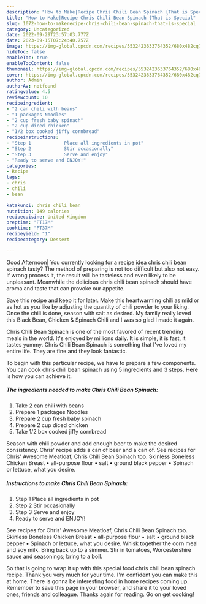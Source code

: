 ```yaml
---
description: "How to Make|Recipe Chris Chili Bean Spinach {That is Special"
title: "How to Make|Recipe Chris Chili Bean Spinach {That is Special"
slug: 1072-how-to-makerecipe-chris-chili-bean-spinach-that-is-special
category: Uncategorized
date: 2022-09-29T23:57:03.777Z
date: 2023-09-15T07:24:40.757Z
image: https://img-global.cpcdn.com/recipes/5532423633764352/680x482cq70/chris-chili-bean-spinach-recipe-main-photo.jpg
hideToc: false
enableToc: true
enableTocContent: false
thumbnail: https://img-global.cpcdn.com/recipes/5532423633764352/680x482cq70/chris-chili-bean-spinach-recipe-main-photo.jpg
cover: https://img-global.cpcdn.com/recipes/5532423633764352/680x482cq70/chris-chili-bean-spinach-recipe-main-photo.jpg
author: Admin
authorAv: notfound
ratingvalue: 4.5
reviewcount: 10
recipeingredient:
- "2 can chili with beans"
- "1 packages Noodles"
- "2 cup fresh baby spinach"
- "2 cup diced chicken"
- "1/2 box cooked jiffy cornbread"
recipeinstructions:
- "Step 1            Place all ingredients in pot"
- "Step 2            Stir occasionally"
- "Step 3            Serve and enjoy"
- "Ready to serve and ENJOY!"
categories:
- Recipe
tags:
- chris
- chili
- bean

katakunci: chris chili bean 
nutrition: 149 calories
recipecuisine: United Kingdom
preptime: "PT17M"
cooktime: "PT37M"
recipeyield: "1"
recipecategory: Dessert

---
```



Good Afternoon| You currently looking for a recipe idea chris chili bean spinach tasty? The method of preparing is not too difficult but also not easy. If wrong process it, the result will be tasteless and even likely to be unpleasant. Meanwhile the delicious chris chili bean spinach should have aroma and taste that can provoke our appetite.





Save this recipe and keep it for later. Make this heartwarming chili as mild or as hot as you like by adjusting the quantity of chili powder to your liking. Once the chili is done, season with salt as desired. My family really loved this Black Bean, Chicken &amp; Spinach Chili and I was so glad I made it again.

Chris Chili Bean Spinach is one of the most favored of recent trending meals in the world. It's enjoyed by millions daily. It is simple, it is fast, it tastes yummy. Chris Chili Bean Spinach is something that I've loved my entire life. They are fine and they look fantastic.


To begin with this particular recipe, we have to prepare a few components. You can cook chris chili bean spinach using 5 ingredients and 3 steps. Here is how you can achieve it.

<!--inarticleads1-->

##### The ingredients needed to make Chris Chili Bean Spinach:

1. Take 2 can chili with beans
1. Prepare 1 packages Noodles
1. Prepare 2 cup fresh baby spinach
1. Prepare 2 cup diced chicken
1. Take 1/2 box cooked jiffy cornbread


Season with chili powder and add enough beer to make the desired consistency. Chris&#39; recipe adds a can of beer and a can of. See recipes for Chris&#39; Awesome Meatloaf, Chris Chili Bean Spinach too. Skinless Boneless Chicken Breast • all-purpose flour • salt • ground black pepper • Spinach or lettuce, what you desire. 

<!--inarticleads2-->

##### Instructions to make Chris Chili Bean Spinach:

1. Step 1            Place all ingredients in pot
1. Step 2            Stir occasionally
1. Step 3            Serve and enjoy
1. Ready to serve and ENJOY!

See recipes for Chris&#39; Awesome Meatloaf, Chris Chili Bean Spinach too. Skinless Boneless Chicken Breast • all-purpose flour • salt • ground black pepper • Spinach or lettuce, what you desire. Whisk together the corn meal and soy milk. Bring back up to a simmer. Stir in tomatoes, Worcestershire sauce and seasonings; bring to a boil. 

So that is going to wrap it up with this special food chris chili bean spinach recipe. Thank you very much for your time. I'm confident you can make this at home. There is gonna be interesting food in home recipes coming up. Remember to save this page in your browser, and share it to your loved ones, friends and colleague. Thanks again for reading. Go on get cooking!
